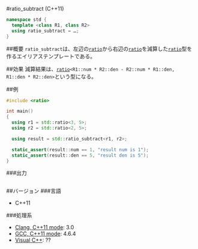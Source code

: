 #ratio_subtract (C++11)
```cpp
namespace std {
  template <class R1, class R2>
  using ratio_subtract = …;
}
```

##概要
`ratio_subtract`は、左辺の[`ratio`](./ratio.md)から右辺の[`ratio`](./ratio.md)を減算した[`ratio`](./ratio.md)型を作るエイリアステンプレートである。


##効果
減算結果は、[`ratio`](./ratio.md)`<R1::num * R2::den - R2::num * R1::den, R1::den * R2::den>`という型になる。


##例
```cpp
#include <ratio>

int main()
{
  using r1 = std::ratio<3, 5>;
  using r2 = std::ratio<2, 5>;

  using result = std::ratio_subtract<r1, r2>;

  static_assert(result::num == 1, "result num is 1");
  static_assert(result::den == 5, "result den is 5");
}
```

###出力
```
```

##バージョン
###言語
- C++11

###処理系
- [Clang, C++11 mode](/implementation#clang.md): 3.0
- [GCC, C++11 mode](/implementation#gcc.md): 4.6.4
- [Visual C++](/implementation#visual_cpp.md): ??


